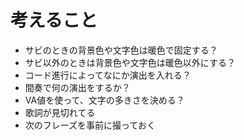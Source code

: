 # 考えること
* サビのときの背景色や文字色は暖色で固定する？
* サビ以外のときは背景色や文字色は暖色以外にする？
* コード進行によってなにか演出を入れる？
* 間奏で何の演出をするか？
* VA値を使って、文字の多きさを決める？
* 歌詞が見切れてる
* 次のフレーズを事前に撮っておく